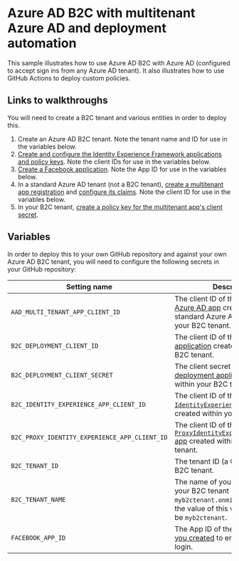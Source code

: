 # Azure AD B2C with multitenant Azure AD and deployment automation

This sample illustrates how to use Azure AD B2C with Azure AD (configured to accept sign ins from any Azure AD tenant). It also illustrates how to use GitHub Actions to deploy custom policies.

## Links to walkthroughs

You will need to create a B2C tenant and various entities in order to deploy this.

1. Create an Azure AD B2C tenant. Note the tenant name and ID for use in the variables below.
2. [Create and configure the Identity Experience Framework applications and policy keys](https://docs.microsoft.com/en-us/azure/active-directory-b2c/custom-policy-get-started#register-identity-experience-framework-applications). Note the client IDs for use in the variables below.
3. [Create a Facebook application](https://docs.microsoft.com/en-us/azure/active-directory-b2c/identity-provider-facebook?pivots=b2c-custom-policy). Note the App ID for use in the variables below.
4. In a standard Azure AD tenant (not a B2C tenant), [create a multitenant app registration](https://docs.microsoft.com/en-us/azure/active-directory-b2c/identity-provider-azure-ad-multi-tenant?pivots=b2c-custom-policy#register-an-application) and [configure its claims](https://docs.microsoft.com/en-us/azure/active-directory-b2c/identity-provider-azure-ad-multi-tenant?pivots=b2c-custom-policy#configuring-optional-claims). Note the client ID for use in the variables below.
5. In your B2C tenant, [create a policy key for the multitenant app's client secret](https://docs.microsoft.com/en-us/azure/active-directory-b2c/identity-provider-azure-ad-multi-tenant?pivots=b2c-custom-policy#create-a-policy-key).

## Variables

In order to deploy this to your own GitHub repository and against your own Azure AD B2C tenant, you will need to configure the following secrets in your GitHub repository:

| Setting name                                  | Description                                                                                                                                                                                                                               |
|-----------------------------------------------|-------------------------------------------------------------------------------------------------------------------------------------------------------------------------------------------------------------------------------------------|
| `AAD_MULTI_TENANT_APP_CLIENT_ID`              | The client ID of the [multitenant Azure AD app](https://docs.microsoft.com/en-us/azure/active-directory-b2c/identity-provider-azure-ad-multi-tenant?pivots=b2c-custom-policy) created in a standard Azure AD tenant, not your B2C tenant. |
| `B2C_DEPLOYMENT_CLIENT_ID`                    | The client ID of the [deployment application](https://docs.microsoft.com/en-us/azure/active-directory-b2c/microsoft-graph-get-started?tabs=app-reg-ga) created within your B2C tenant.                                                    |
| `B2C_DEPLOYMENT_CLIENT_SECRET`                | The client secret of the [deployment application](https://docs.microsoft.com/en-us/azure/active-directory-b2c/microsoft-graph-get-started?tabs=app-reg-ga) created within your B2C tenant.                                                |
| `B2C_IDENTITY_EXPERIENCE_APP_CLIENT_ID`       | The client ID of the [`IdentityExperienceFramework` app](https://docs.microsoft.com/en-us/azure/active-directory-b2c/custom-policy-get-started#register-identity-experience-framework-applications) created within your B2C tenant.       |
| `B2C_PROXY_IDENTITY_EXPERIENCE_APP_CLIENT_ID` | The client ID of the [`ProxyIdentityExperienceFramework` app](https://docs.microsoft.com/en-us/azure/active-directory-b2c/custom-policy-get-started#register-identity-experience-framework-applications) created within your B2C tenant.  |
| `B2C_TENANT_ID`                               | The tenant ID (a GUID) of your B2C tenant.                                                                                                                                                                                                |
| `B2C_TENANT_NAME`                             | The name of your B2C tenant. If your B2C tenant has a domain of `myb2ctenant.onmicrosoft.com` then the value of this variable should be `myb2ctenant`.                                                                                    |
| `FACEBOOK_APP_ID`                             | The App ID of the [Facebook app you created](https://docs.microsoft.com/en-us/azure/active-directory-b2c/identity-provider-facebook?pivots=b2c-custom-policy) to enable Facebook login.                                                   |
